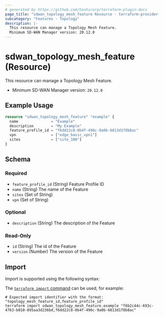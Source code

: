 ```yaml
---
# generated by https://github.com/hashicorp/terraform-plugin-docs
page_title: "sdwan_topology_mesh_feature Resource - terraform-provider-sdwan"
subcategory: "Features - Topology"
description: |-
  This resource can manage a Topology Mesh Feature.
  Minimum SD-WAN Manager version: 20.12.0
---
```


# sdwan_topology_mesh_feature (Resource)

This resource can manage a Topology Mesh Feature.
  - Minimum SD-WAN Manager version: `20.12.0`

## Example Usage

```terraform
resource "sdwan_topology_mesh_feature" "example" {
  name               = "Example"
  description        = "My Example"
  feature_profile_id = "f6dd22c8-0b4f-496c-9a0b-6813d1f8b8ac"
  vpn                = ["edge_basic_vpn1"]
  sites              = ["site_100"]
}
```

<!-- schema generated by tfplugindocs -->
## Schema

### Required

- `feature_profile_id` (String) Feature Profile ID
- `name` (String) The name of the Feature
- `sites` (Set of String)
- `vpn` (Set of String)

### Optional

- `description` (String) The description of the Feature

### Read-Only

- `id` (String) The id of the Feature
- `version` (Number) The version of the Feature

## Import

Import is supported using the following syntax:

The [`terraform import` command](https://developer.hashicorp.com/terraform/cli/commands/import) can be used, for example:

```shell
# Expected import identifier with the format: "topology_mesh_feature_id,feature_profile_id"
terraform import sdwan_topology_mesh_feature.example "f6b2c44c-693c-4763-b010-895aa3d236bd,f6dd22c8-0b4f-496c-9a0b-6813d1f8b8ac"
```
